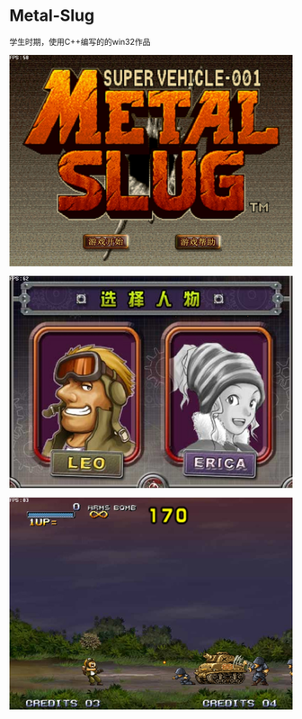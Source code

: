 # Metal-Slug
 
学生时期，使用C++编写的的win32作品
 
![Image text](https://github.com/V1nChy/Metal-Slug/blob/master/Document/20191215-205800.jpg)
 
![Image text](https://github.com/V1nChy/Metal-Slug/blob/master/Document/20191215-205853.jpg)

![Image text](https://github.com/V1nChy/Metal-Slug/blob/master/Document/20191215-205943.jpg)
